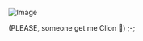 ![Image](https://github.com/user-attachments/assets/8dd239aa-7ffa-4b95-96c7-649a643ddba5)

(PLEASE, someone get me Clion 🙏) ;-;
